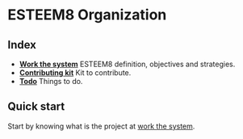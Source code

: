 # ESTEEM8 Organization

## Index

* **[Work the system](https://github.com/esteem8app/esteem8app.github.io/tree/master/docs/work-the-system)** ESTEEM8 definition, objectives and strategies.
* **[Contributing kit](https://github.com/esteem8app/esteem8app.github.io/tree/master/docs/contributing-kit)** Kit to contribute.
* **[Todo](https://github.com/esteem8app/esteem8app.github.io/tree/master/docs/todo)** Things to do.

## Quick start

Start by knowing what is the project at [work the system](https://github.com/esteem8app/esteem8app.github.io/tree/master/docs/work-the-system).
